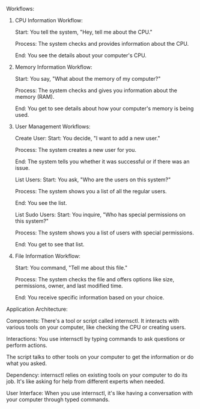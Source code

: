 Workflows:
1. CPU Information Workflow:

    Start: You tell the system, "Hey, tell me about the CPU."
   
    Process: The system checks and provides information about the CPU.
   
    End: You see the details about your computer's CPU.

3. Memory Information Workflow:

    Start: You say, "What about the memory of my computer?"
   
    Process: The system checks and gives you information about the memory (RAM).
   
    End: You get to see details about how your computer's memory is being used.

5. User Management Workflows:

   Create User:
   Start: You decide, "I want to add a new user."
   
   Process: The system creates a new user for you.
      
   End: The system tells you whether it was successful or if there was an issue.

    List Users:
   Start: You ask, "Who are the users on this system?"
   
   Process: The system shows you a list of all the regular users.
   
   End: You see the list.

    List Sudo Users:
   Start: You inquire, "Who has special permissions on this system?"

   Process: The system shows you a list of users with special permissions.
   
   End: You get to see that list.

7. File Information Workflow:

    Start: You command, "Tell me about this file."
   
    Process: The system checks the file and offers options like size, permissions, owner, and last modified time.
   
    End: You receive specific information based on your choice.

Application Architecture:

  Components:
        There's a tool or script called internsctl.
        It interacts with various tools on your computer, like checking the CPU or creating users.

Interactions:
  You use internsctl by typing commands to ask questions or perform actions.
        
  The script talks to other tools on your computer to get the information or do what you asked.

  Dependency:
        internsctl relies on existing tools on your computer to do its job. It's like asking for help from different experts when needed.

  User Interface:
        When you use internsctl, it's like having a conversation with your computer through typed commands.
